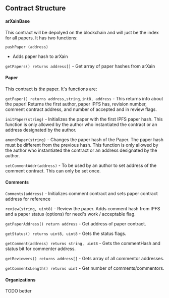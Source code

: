 Contract Structure
------

#### arXainBase

This contract will be depolyed on the blockchain and will just be the index for 
all papers. It has two functions: 

`pushPaper (address)` 
- Adds paper hash to arXain

`getPapers() returns address[]` - Get array of paper hashes from arXain


#### Paper

This contract is *the* paper. It's functions are:

`getPaper() returns address,string,int8, address` - This returns info about the paper! Returns the
first author, paper IPFS has, revision number, comment contract address, and number of 
accepted and in review flags.  

`initPaper(string)` - Initializes the paper with the first IPFS 
paper hash. This function is only allowed by the author who instantiated the 
contract or an address designated by the author.

`amendPaper(string)` - Changes the paper hash of the Paper. 
The paper hash must be different from the previous hash. 
This function is only allowed by the author who instantiated the contract or an 
address designated by the author.

`setCommentAddr(address)` - To be used by an author to set address of the comment contract.
This can only be set once.   


#### Comments
`Comments(address)` - Initializes comment contract and sets paper contract address for 
reference

`review(string, uint8)` - Review the paper. Adds comment 
hash from IPFS and a paper status (options) for need's work / acceptable flag.

`getPaperAddress() return address` - Get address of paper contract.

`getStatus() returns uint8, uint8` - Gets the status flags.

`getComment(address) returns string, uint8` - Gets the commentHash and status bit for commenter address.

`getReviewers() returns address[]` - Gets array of all commentor addresses.

`getCommentsLength() returns uint` - Get number of comments/commentors.

#### Organizations

TODO better 
